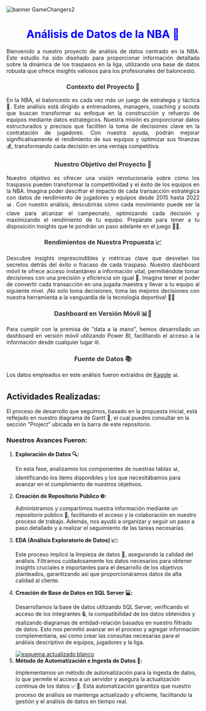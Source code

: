 ![banner GameChangers2](https://github.com/user-attachments/assets/d3bcdfd8-7226-460a-a1ca-46834b99c3d7)

   <h1 style="text-align: center; color: blue;">Análisis de Datos de la NBA 🏀</h1>

 <p style="text-align: justify;">
        Bienvenido a nuestro proyecto de análisis de datos centrado en la NBA. Este estudio ha sido diseñado para proporcionar información detallada sobre la dinámica de los traspasos en la liga, utilizando una base de datos robusta que ofrece insights valiosos para los profesionales del baloncesto.
    </p>

  <h3 style="text-align: center; color: #333;">Contexto del Proyecto 🎯</h3>
   <p style="text-align: justify;">
En la NBA, el baloncesto es cada vez más un juego de estrategia y táctica 🏀. Este análisis está dirigido a entrenadores, managers, coaching y scouts que buscan transformar su enfoque en la construcción y refuerzo de equipos mediante datos estratégicos. Nuestra misión es proporcionar datos estructurados y precisos que faciliten la toma de decisiones clave en la contratación de jugadores. Con nuestra ayuda, podrán mejorar significativamente el rendimiento de sus equipos y optimizar sus finanzas 💰, transformando cada decisión en una ventaja competitiva.
    </p>

  <h3 style="text-align: center; color: #333;">Nuestro Objetivo del Proyecto 🎯</h3>
    <p style="text-align: justify;">
Nuestro objetivo es ofrecer una visión revolucionaria sobre cómo los traspasos pueden transformar la competitividad y el éxito de los equipos en la NBA. Imagina poder descifrar el impacto de cada transacción estratégica con datos de rendimiento de jugadores y equipos desde 2015 hasta 2022 📊. Con nuestro análisis, descubrirás cómo cada movimiento puede ser la clave para alcanzar el campeonato, optimizando cada decisión y maximizando el rendimiento de tu equipo. Prepárate para tener a tu disposición insights que te pondrán un paso adelante en el juego 🏀🚀.    </p>
    
  <h3 style="text-align: center; color: #333;">Rendimientos de Nuestra Propuesta 📈</h3>
  <p style="text-align: justify;">
Descubre insights imprescindibles y métricas clave que desvelan los secretos detrás del éxito o fracaso de cada traspaso. Nuestro dashboard móvil te ofrece acceso instantáneo a información vital, permitiéndote tomar decisiones con una precisión y eficiencia sin igual 📱. Imagina tener el poder de convertir cada transacción en una jugada maestra y llevar a tu equipo al siguiente nivel. ¡No solo toma decisiones, toma las mejores decisiones con nuestra herramienta a la vanguardia de la tecnología deportiva! 🚀🏀    </p>
    
  <h3 style="text-align: center; color: #333;">Dashboard en Versión Móvil 📊📱</h3>
<p style="text-align: justify;">
Para cumplir con la premisa de "data a la mano", hemos desarrollado un dashboard en versión móvil utilizando Power BI, facilitando el acceso a la información desde cualquier lugar 🌐.
    </p>
    
  <h3 style="text-align: center; color: #333;">Fuente de Datos 📚</h3>
    <p style="text-align: justify;">
        Los datos empleados en este análisis fueron extraídos de <a href="https://www.kaggle.com/datasets/wyattowalsh/basketball" target="_blank">Kaggle</a> 📊.
    </p>
    
<h2>Actividades Realizadas:</h2>
<p>
    El proceso de desarrollo que seguimos, basado en la propuesta inicial, está reflejado en nuestro diagrama de Gantt 📅, el cual puedes consultar en la sección "Project" ubicada en la barra de este repositorio.
</p>

<h3>Nuestros Avances Fueron:</h3>

<ol>
    <li><strong>Exploración de Datos 🔍:</strong>
        <p>
En esta fase, analizamos los componentes de nuestras tablas 📊, identificando los ítems disponibles y los que necesitábamos para avanzar en el cumplimiento de nuestros objetivos.
        </p>
    </li>
    <li><strong>Creación de Repositorio Público 🌐:</strong>
        <p>
            Administramos y compartimos nuestra información mediante un repositorio público 💾, facilitando el acceso y la colaboración en nuestro proceso de trabajo. Además, nos ayudó a organizar y seguir un paso a paso detallado y a realizar el seguimiento de las tareas necesarias.
        </p>
    </li>
    <li><strong>EDA (Análisis Exploratorio de Datos) 📈:</strong>
        <p>
            Este proceso implicó la limpieza de datos 🧹, asegurando la calidad del análisis. Filtramos cuidadosamente los datos necesarios para obtener insights cruciales e importantes para el desarrollo de los objetivos planteados, garantizando así que proporcionáramos datos de alta calidad al cliente.
        </p>
    </li>
    <li><strong>Creación de Base de Datos en SQL Server 💻:</strong>
        <p>
            Desarrollamos la base de datos utilizando SQL Server, verificando el acceso de los integrantes 🔒, la compatibilidad de los datos obtenidos y realizando diagramas de entidad-relación basados en nuestro filtrado de datos. Esto nos permitió avanzar en el proceso y agregar información complementaria, así como crear las consultas necesarias para el análisis descriptivo de equipos, jugadores y la liga.
        </p>
      <a href="https://postimg.cc/TyRDdg5N">
        <img src="https://i.postimg.cc/3wGCZZ8h/esquema-actualizado-blanco.png" alt="esquema actualizado blanco" style="max-width:100%;">
    </a>
    </li>
    <li><strong>Método de Automatización e Ingesta de Datos 🤖:</strong>
        <p>
            Implementamos un método de automatización para la ingesta de datos, lo que permite el acceso a un servidor y asegura la actualización continua de los datos 📈🔄. Esta automatización garantiza que nuestro proceso de análisis se mantenga actualizado y eficiente, facilitando la gestión y el análisis de datos en tiempo real.
        </p>
    </li>
</ol>

